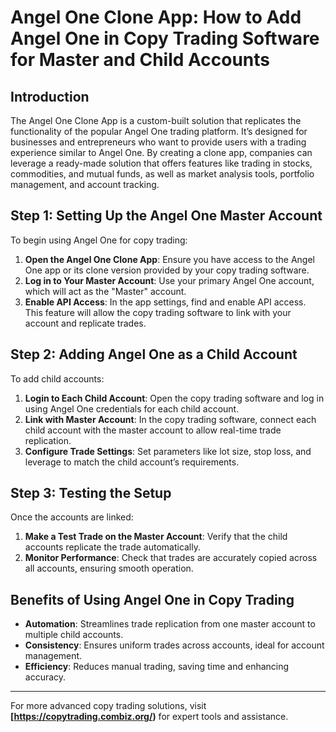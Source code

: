 # Angel One Clone App: How to Add Angel One in Copy Trading Software for Master and Child Accounts

## Introduction
The Angel One Clone App is a custom-built solution that replicates the functionality of the popular Angel One trading platform. It’s designed for businesses and entrepreneurs who want to provide users with a trading experience similar to Angel One. By creating a clone app, companies can leverage a ready-made solution that offers features like trading in stocks, commodities, and mutual funds, as well as market analysis tools, portfolio management, and account tracking.

## Step 1: Setting Up the Angel One Master Account

To begin using Angel One for copy trading:
1. **Open the Angel One Clone App**: Ensure you have access to the Angel One app or its clone version provided by your copy trading software.
2. **Log in to Your Master Account**: Use your primary Angel One account, which will act as the "Master" account.
3. **Enable API Access**: In the app settings, find and enable API access. This feature will allow the copy trading software to link with your account and replicate trades.

## Step 2: Adding Angel One as a Child Account

To add child accounts:
1. **Login to Each Child Account**: Open the copy trading software and log in using Angel One credentials for each child account.
2. **Link with Master Account**: In the copy trading software, connect each child account with the master account to allow real-time trade replication.
3. **Configure Trade Settings**: Set parameters like lot size, stop loss, and leverage to match the child account’s requirements.

## Step 3: Testing the Setup

Once the accounts are linked:
1. **Make a Test Trade on the Master Account**: Verify that the child accounts replicate the trade automatically.
2. **Monitor Performance**: Check that trades are accurately copied across all accounts, ensuring smooth operation.

## Benefits of Using Angel One in Copy Trading
- **Automation**: Streamlines trade replication from one master account to multiple child accounts.
- **Consistency**: Ensures uniform trades across accounts, ideal for account management.
- **Efficiency**: Reduces manual trading, saving time and enhancing accuracy.

---

For more advanced copy trading solutions, visit **[https://copytrading.combiz.org/)** for expert tools and assistance.
